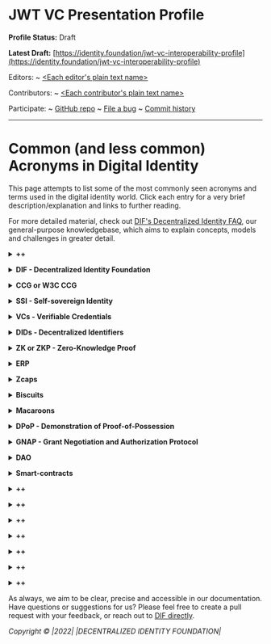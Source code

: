 JWT VC Presentation Profile
==================

**Profile Status:** Draft

**Latest Draft:**
[https://identity.foundation/jwt-vc-interoperability-profile](https://identity.foundation/jwt-vc-interoperability-profile)

Editors:
~ [<Each editor's plain text name>]([Company](https://example.com))

Contributors:
~ [<Each contributor's plain text name>]([Company](https://example.com))

Participate:
~ [GitHub repo](https://github.com/decentralized-identity/jwt-vc-interoperability-profile)
~ [File a bug](https://github.com/decentralized-identity/jwt-vc-interoperability-profile/issues)
~ [Commit history](https://github.com/decentralized-identity/jwt-vc-interoperability-profile/commits/master)

------------------------------------
# Common (and less common) Acronyms in Digital Identity
 
This page attempts to list some of the most commonly seen acronyms and terms used in the digital identity world. Click each entry for a very brief description/explanation and links to further reading.

For more detailed material, check out [DIF's Decentralized Identity FAQ](https://identity.foundation/faq/), our general-purpose knowledgebase, which aims to explain concepts, models and challenges in greater detail.


 
 
 
</details>

**<details><summary>++</summary>**
	
++
**More information:**
</details>

</details>

**<details><summary>DIF - Decentralized Identity Foundation</summary>**
	
 <img src="https://github.com/decentralized-identity/org/blob/master/Org%20documents/Brand%20materials/DIF%20Logo/DIF_logo_color_square_v1.png" align="right" width="200" height="200" />

The [Decentralized Identity Foundation](https://identity.foundation/) organization (also known as **DIF**) was formed as a [Joint Development Foundation](https://www.jointdevelopment.org/) project in 2017 and has grown to be a major venue for IPR-protected co-development among large and small industry players. It has historically focused on the development of both working open-source code and pre-standard specifications for decentralized identity, but it is starting to branch out into non-technical forms of cooperation for the purposes of market-building and to promote all open decentralized identity technology, whether created in DIF or elsewhere.

Currently, DIF has a diverse, international membership, including over 300 member companies, universities, and government agencies that are collaboratively developing the broader space of decentralized identities. 

There are 9 technical working groups, 3 business interest groups, and 4 different open groups to bring together members with shared interests, common goals, and a desire to collaborate. 

[Visit our website here](https://identity.foundation/) or check out our [DIF Org FAQ](https://github.com/decentralized-identity/org/blob/master/dif_org_faq.md) for info about how DIF is structured, governed & funded.


</details>


**<details><summary>CCG or W3C CCG</summary>**

The **W3C** **C**redentials **C**ommunity **G**roup explores the creation, storage, presentation, verification, and user control of credentials.

**More information: **[W3C CCG Website](https://www.w3.org/community/credentials/)

CCG - EDU
</details>

**<details><summary>SSI - Self-sovereign Identity</summary>**
	
- [Wikipedia Page](https://en.wikipedia.org/wiki/Self-sovereign_identity)

</details>

**<details><summary>VCs - Verifiable Credentials</summary>**
	
**V**erifiable **C**redentials, or VCs for short, are tamper-proof credentials that can be verified cryptographically.
There are three essential components of verifiable credentials, and they are:
* It is machine verifiable
* It is secure and tamper-proof
* Has been issued by a competent authority.

**More information**:
* [Affinidi VC Explainer](https://academy.affinidi.com/what-are-verifiable-credentials-79f1846a7b9)
* [Tykn VC Explainer](https://tykn.tech/verifiable-credentials/) </details>
    
**<details><summary>DIDs - Decentralized Identifiers</summary>**
	
[W3C DID-Core spec](https://www.w3.org/TR/did-core/#:~:text=Abstract,the%20controller%20of%20the%20DID.)

**More information:**

</details>

**<details><summary>ZK or ZKP - Zero-Knowledge Proof</summary>**
	
**Z**ero-**K**nowledge Proof or **Z**ero-**K**nowledge **P**rotocol is a method by which one party (the prover) can prove to another party (the verifier) that a given statement is true, without conveying any information apart from the fact that the statement is indeed true. The essence of zero-knowledge proofs is that it is trivial to prove that one possesses knowledge of certain information by simply revealing it; the challenge is to prove such possession without revealing the information itself or any additional information.

**More information:**
</details>

</details>

**<details><summary>ERP</summary>**
	
++
**More information:**
</details>

</details>

**<details><summary>Zcaps</summary>**
	
++
**More information:**
</details>

</details>

**<details><summary>Biscuits</summary>**
	
Biscuits are an authentication and authorization token for microservices architectures with the following properties: 
* distributed authentication
* offline delegation
* capabilities based
* flexible rights managements
* small 

**More information:** [Clevercloud Github](https://github.com/CleverCloud/biscuit)
</details>
</details>

**<details><summary>Macaroons</summary>**
	
In computer security, macaroons are authorization credentials that support decentralized delegation between principals

**More information:**
</details>
</details>

**<details><summary>DPoP - Demonstration of Proof-of-Possession</summary>**

**D**emonstration of **P**roof-of-**P**ossession 

**More information:** [Medium Explainer](https://darutk.medium.com/illustrated-dpop-oauth-access-token-security-enhancement-801680d761ff)
</details>
</details>

**<details><summary>GNAP - Grant Negotiation and Authorization Protocol</summary>**
**G**rant **N**egotiation and **A**uthorization **P**rotocol

**More information:** [OAuth site](https://oauth.net/gnap/)

</details>
</details>

**<details><summary>DAO</summary>**
	
++
**More information:**
</details>
</details>

**<details><summary>Smart-contracts</summary>**
	
++
**More information:**
</details>
</details>

**<details><summary>++</summary>**
	
++
**More information:**
</details>
</details>

**<details><summary>++</summary>**
	
++
**More information:**
</details>
</details>

**<details><summary>++</summary>**
	
++
**More information:**
</details>
</details>

**<details><summary>++</summary>**
	
++
**More information:**
</details>
</details>

**<details><summary>++</summary>**
	
++
**More information:**
</details>
</details>

**<details><summary>++</summary>**
	
++
**More information:**
</details>
</details>

**<details><summary>++</summary>**
	
++
**More information:**
</details>




As always, we aim to be clear, precise and accessible in our documentation. Have questions or suggestions for us? Please feel free to create a pull request with your feedback, or reach out to [DIF directly](mailto:operations@identity.foundation).

_Copyright © |2022| |DECENTRALIZED IDENTITY FOUNDATION|_  

